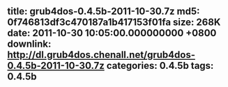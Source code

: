 title: grub4dos-0.4.5b-2011-10-30.7z
md5: 0f746813df3c470187a1b417153f01fa
size: 268K
date: 2011-10-30 10:05:00.000000000 +0800
downlink: http://dl.grub4dos.chenall.net/grub4dos-0.4.5b-2011-10-30.7z
categories: 0.4.5b
tags: 0.4.5b
---


